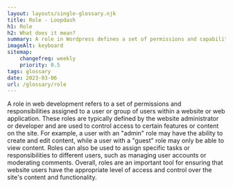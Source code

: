 ```yaml
--- 
layout: layouts/single-glossary.njk
title: Role - Loopdash
h1: Role
h2: What does it mean?
summary: A role in Wordpress defines a set of permissions and capabilities that determine what a user can and cannot do within the website.
imageAlt: keyboard
sitemap:
	changefreq: weekly
	priority: 0.5
tags: glossary
date: 2023-03-06
url: /glossary/role
---
```


A role in web development refers to a set of permissions and responsibilities assigned to a user or group of users within a website or web application. These roles are typically defined by the website administrator or developer and are used to control access to certain features or content on the site. For example, a user with an "admin" role may have the ability to create and edit content, while a user with a "guest" role may only be able to view content. Roles can also be used to assign specific tasks or responsibilities to different users, such as managing user accounts or moderating comments. Overall, roles are an important tool for ensuring that website users have the appropriate level of access and control over the site's content and functionality.